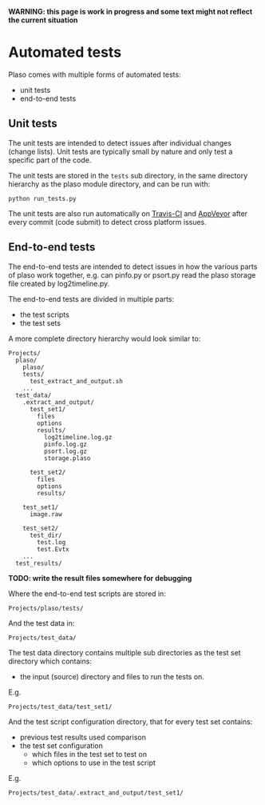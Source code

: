 **WARNING: this page is work in progress and some text might not reflect the current situation**

# Automated tests
Plaso comes with multiple forms of automated tests:

* unit tests
* end-to-end tests

## Unit tests
The unit tests are intended to detect issues after individual changes (change lists). Unit tests are typically small by nature and only test a specific part of the code.

The unit tests are stored in the `tests` sub directory, in the same directory hierarchy as the plaso module directory, and can be run with:
```
python run_tests.py
```

The unit tests are also run automatically on [Travis-CI](https://travis-ci.org/) and [AppVeyor](https://ci.appveyor.com) after every commit (code submit) to detect cross platform issues. 

## End-to-end tests
The end-to-end tests are intended to detect issues in how the various parts of plaso work together, e.g. can pinfo.py or psort.py read the plaso storage file created by log2timeline.py.

The end-to-end tests are divided in multiple parts:

* the test scripts
* the test sets

A more complete directory hierarchy would look similar to:
```
Projects/
  plaso/
    plaso/
    tests/
      test_extract_and_output.sh
    ...
  test_data/
    .extract_and_output/
      test_set1/
        files
        options
        results/
          log2timeline.log.gz
          pinfo.log.gz
          psort.log.gz
          storage.plaso

      test_set2/
        files
        options
        results/

    test_set1/
      image.raw

    test_set2/
      test_dir/
        test.log
        test.Evtx
    ...
  test_results/
```

**TODO: write the result files somewhere for debugging**

Where the end-to-end test scripts are stored in:
```
Projects/plaso/tests/
```

And the test data in:
```
Projects/test_data/
```

The test data directory contains multiple sub directories as the test set directory which contains:

* the input (source) directory and files to run the tests on.

E.g.
```
Projects/test_data/test_set1/
```

And the test script configuration directory, that for every test set contains:

* previous test results used comparison
* the test set configuration
  * which files in the test set to test on
  * which options to use in the test script

E.g.
```
Projects/test_data/.extract_and_output/test_set1/
```